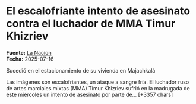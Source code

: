 # El escalofriante intento de asesinato contra el luchador de MMA Timur Khizriev

**Fuente:** [La Nacion](https://www.lanacion.com.ar/deportes/ufc/el-escalofriante-intento-de-asesinato-contra-el-luchador-de-mma-timur-khizriev-nid16072025/)  
**Fecha:** 2025-07-16

Sucedió en el estacionamiento de su vivienda en Majachkalá

Las imágenes son escalofriantes, un ataque a sangre fría. El luchador ruso de artes marciales mixtas (MMA) Timur Khizriev sufrió en la madrugada de este miércoles un intento de asesinato por parte de… [+3357 chars]
